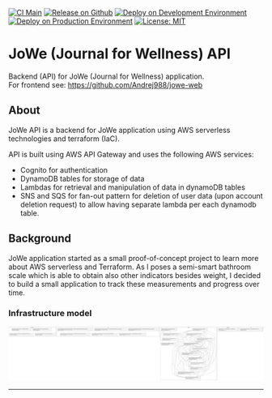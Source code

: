 [![CI Main](https://github.com/Andrej988/jowe-api/actions/workflows/ci_main.yml/badge.svg)](https://github.com/Andrej988/jowe-api/actions/workflows/ci_main.yml)
[![Release on Github](https://github.com/Andrej988/jowe-api/actions/workflows/release_github.yml/badge.svg)](https://github.com/Andrej988/jowe-api/actions/workflows/release_github.yml)
[![Deploy on Development Environment](https://github.com/Andrej988/jowe-api/actions/workflows/deploy_terraform_dev.yml/badge.svg)](https://github.com/Andrej988/jowe-api/actions/workflows/deploy_terraform_dev.yml)
[![Deploy on Production Environment](https://github.com/Andrej988/jowe-api/actions/workflows/deploy_terraform_prod.yml/badge.svg)](https://github.com/Andrej988/jowe-api/actions/workflows/deploy_terraform_prod.yml)
[![License: MIT](https://img.shields.io/badge/License-MIT-yellow.svg)](https://opensource.org/licenses/MIT)

# JoWe (Journal for Wellness) API

Backend (API) for JoWe (Journal for Wellness) application. <br />
For frontend see: https://github.com/Andrej988/jowe-web

## About
JoWe API is a backend for JoWe application using AWS serverless technologies and terraform (IaC).

API is built using AWS API Gateway and uses the following AWS services:
- Cognito for authentication
- DynamoDB tables for storage of data
- Lambdas for retrieval and manipulation of data in dynamoDB tables
- SNS and SQS for fan-out pattern for deletion of user data (upon account deletion request) to allow having separate lambda per each dynamodb table.

## Background
JoWe application started as a small proof-of-concept project to learn more about AWS serverless and Terraform. As I poses a semi-smart bathroom scale which is able to obtain also other indicators besides weight, I decided to build a small application to track these measurements and progress over time.

### Infrastructure model
![Infrastructure main model](.infragenie/infrastructure_main_model.svg)

---
